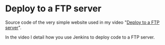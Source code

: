 # Deploy to a FTP server

Source code of the very simple website used in my video "[Deploy to a FTP server](https://www.youtube.com/watch?v=ZdUk3UeG8JQ&list=PLzvRQMJ9HDiSaisKr7OnM4Fl7JXCDDcmt&index=8)".

In the video I detail how you use Jenkins to deploy code to a FTP server.